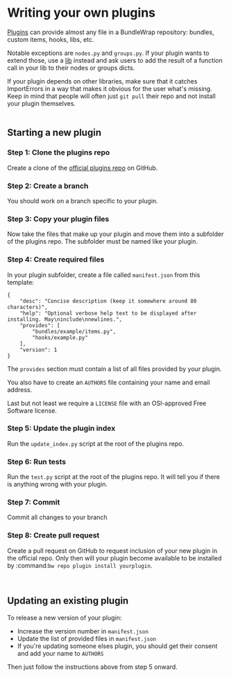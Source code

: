 # Writing your own plugins

[Plugins](../repo/plugins.md) can provide almost any file in a BundleWrap repository: bundles, custom items, hooks, libs, etc.

Notable exceptions are `nodes.py` and `groups.py`. If your plugin wants to extend those, use a [lib](../repo/libs.md) instead and ask users to add the result of a function call in your lib to their nodes or groups dicts.

<div class="alert alert-warning">If your plugin depends on other libraries, make sure that it catches ImportErrors in a way that makes it obvious for the user what's missing. Keep in mind that people will often just <code>git pull</code> their repo and not install your plugin themselves.</div>

<br>

## Starting a new plugin

### Step 1: Clone the plugins repo

Create a clone of the [official plugins repo](https://github.com/bundlewrap/plugins) on GitHub.

### Step 2: Create a branch

You should work on a branch specific to your plugin.

### Step 3: Copy your plugin files

Now take the files that make up your plugin and move them into a subfolder of the plugins repo. The subfolder must be named like your plugin.

### Step 4: Create required files

In your plugin subfolder, create a file called `manifest.json` from this template:

	{
		"desc": "Concise description (keep it somewhere around 80 characters)",
		"help": "Optional verbose help text to be displayed after installing. May\ninclude\nnewlines.",
		"provides": [
			"bundles/example/items.py",
			"hooks/example.py"
		],
		"version": 1
	}

The `provides` section must contain a list of all files provided by your plugin.

You also have to create an `AUTHORS` file containing your name and email address.

Last but not least we require a `LICENSE` file with an OSI-approved Free Software license.

### Step 5: Update the plugin index

Run the `update_index.py` script at the root of the plugins repo.

### Step 6: Run tests

Run the `test.py` script at the root of the plugins repo. It will tell you if there is anything wrong with your plugin.

### Step 7: Commit

Commit all changes to your branch

### Step 8: Create pull request

Create a pull request on GitHub to request inclusion of your new plugin in the official repo. Only then will your plugin become available to be installed by :command:`bw repo plugin install yourplugin`.

<br>

## Updating an existing plugin

To release a new version of your plugin:

* Increase the version number in `manifest.json`
* Update the list of provided files in `manifest.json`
* If you're updating someone elses plugin, you should get their consent and add your name to `AUTHORS`

Then just follow the instructions above from step 5 onward.
